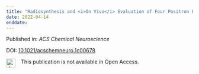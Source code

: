 ```yaml
---
title: "Radiosynthesis and <i>In Vivo</i> Evaluation of Four Positron Emission Tomography Tracer Candidates for Imaging of Melatonin Receptors"
date: 2022-04-14
enddate:
---
```


Published in: *ACS Chemical Neuroscience*

DOI: [10.1021/acschemneuro.1c00678](https://doi.org/10.1021/acschemneuro.1c00678)

<img src="https://upload.wikimedia.org/wikipedia/commons/thumb/0/0e/Closed_Access_logo_transparent.svg/1200px-Closed_Access_logo_transparent.svg.png" alt="drawing" width="25" align="left"/> &nbsp;&nbsp;&nbsp;This publication is not available in Open Access.


